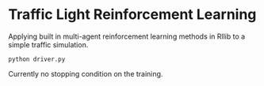 # Traffic Light Reinforcement Learning

Applying built in multi-agent reinforcement learning methods in Rllib to a simple traffic simulation.

`python driver.py`

Currently no stopping condition on the training.

